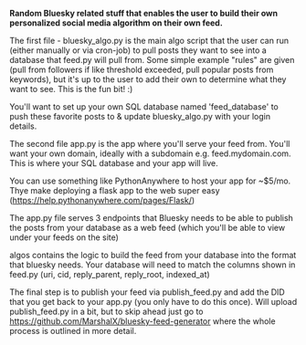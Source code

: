 **Random Bluesky related stuff that enables the user to build their own personalized social media algorithm on their own feed.**

The first file - bluesky_algo.py is the main algo script that the user can run (either manually or via cron-job) to pull posts they want to see into a database that feed.py will pull from.
Some simple example "rules" are given (pull from followers if like threshold exceeded, pull popular posts from keywords), but it's up to the user to add their own to determine what they want to see. This is the fun bit! :)

You'll want to set up your own SQL database named 'feed_database' to push these favorite posts to & update bluesky_algo.py with your login details. 

The second file app.py is the app where you'll serve your feed from. You'll want your own domain, ideally with a subdomain e.g. feed.mydomain.com. This is where your SQL database and your app will live. 

You can use something like PythonAnywhere to host your app for ~$5/mo. Thye make deploying a flask app to the web super easy (https://help.pythonanywhere.com/pages/Flask/)

The app.py file serves 3 endpoints that Bluesky needs to be able to publish the posts from your database as a web feed (which you'll be able to view under your feeds on the site)

algos contains the logic to build the feed from your database into the format that bluesky needs. Your database will need to match the columns shown in feed.py (uri, cid, reply_parent, reply_root, indexed_at)

The final step is to publish your feed via publish_feed.py and add the DID that you get back to your app.py (you only have to do this once). Will upload publish_feed.py in a bit, but to skip ahead just go to https://github.com/MarshalX/bluesky-feed-generator where the whole process is outlined in more detail.  
